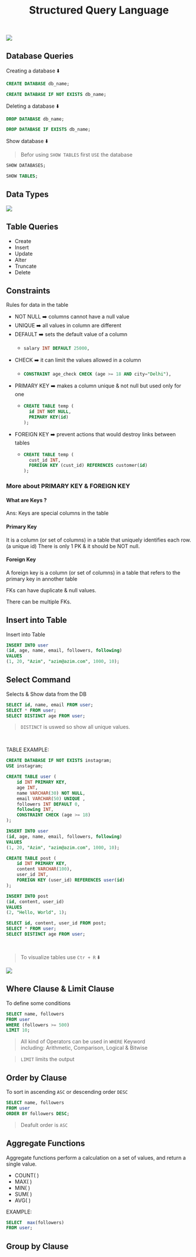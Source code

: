 <h1 align="center">Structured Query Language</h1>
<br/>

![](https://media.licdn.com/dms/image/D4D12AQGXoLA2ZXer3g/article-cover_image-shrink_720_1280/0/1692968204043?e=2147483647&v=beta&t=ERBATmVYLLk-1HsQzoIlMpTjzQhuIVYg68ckQljMQZY)

## Database Queries

Creating a database ⬇️

```sql
CREATE DATABASE db_name;
```
```sql
CREATE DATABASE IF NOT EXISTS db_name;
```

Deleting a database ⬇️

```sql
DROP DATABASE db_name;
```
```sql
DROP DATABASE IF EXISTS db_name;
```

Show database ⬇️

> Befor using `SHOW TABLES` first `USE` the database

```sql
SHOW DATABASES;
```
```sql
SHOW TABLES;
```

## Data Types

![](assets/SQL_table.png)

## Table Queries

* Create
* Insert
* Update
* Alter
* Truncate
* Delete
  
## Constraints

Rules for data in the table

* NOT NULL ➡️ columns cannot have a null value
* UNIQUE ➡️ all values in column are different
* DEFAULT ➡️ sets the default value of a column
  * ```sql
    salary INT DEFAULT 25000,
    ```
* CHECK ➡️ it can limit the values allowed in a column
  * ```sql
    CONSTRAINT age_check CHECK (age >= 18 AND city="Delhi"),
    ```
* PRIMARY KEY ➡️ makes a column unique & not null but used only for one
  * ```sql
    CREATE TABLE temp (
      id INT NOT NULL,
      PRIMARY KEY(id)
    );
    ```
* FOREIGN KEY ➡️ prevent actions that would destroy links between tables
  * ```sql
    CREATE TABLE temp (
      cust_id INT,
      FOREIGN KEY (cust_id) REFERENCES customer(id)
    );
    ```
### More about PRIMARY KEY & FOREIGN KEY

#### What are Keys ?

Ans: Keys are special columns in the table

#### Primary Key

It is a column (or set of columns) in a table that uniquely identifies each row. (a unique id) There is only 1 PK & it should be NOT null.

#### Foreign Key

A foreign key is a column (or set of columns) in a table that refers to the primary key in annother table

FKs can have duplicate & null values.

There can be multiple FKs.

## Insert into Table

Insert into Table

```sql
INSERT INTO user
(id, age, name, email, followers, following)
VALUES
(1, 20, "Azim", "azim@azim.com", 1000, 10);
```
## Select Command

Selects & Show data from the DB

```sql
SELECT id, name, email FROM user;
SELECT * FROM user;
SELECT DISTINCT age FROM user;
```

> `DISTINCT` is uswed so show all unique values.


<br/>


TABLE EXAMPLE:

```sql
CREATE DATABASE IF NOT EXISTS instagram;
USE instagram;

CREATE TABLE user (
	id INT PRIMARY KEY,
    age INT,
    name VARCHAR(30) NOT NULL,
    email VARCHAR(50) UNIQUE ,
    followers INT DEFAULT 0,
    following INT,
    CONSTRAINT CHECK (age >= 18)
);

INSERT INTO user
(id, age, name, email, followers, following)
VALUES
(1, 20, "Azim", "azim@azim.com", 1000, 10);

CREATE TABLE post (
	id INT PRIMARY KEY,
    content VARCHAR(100),
    user_id INT,
    FOREIGN KEY (user_id) REFERENCES user(id)
);

INSERT INTO post
(id, content, user_id)
VALUES
(2, "Hello, World", 1);

SELECT id, content, user_id FROM post;
SELECT * FROM user;
SELECT DISTINCT age FROM user;
```

<br/>

> To visualize tables use `Ctr + R` ⬇️

![](assets/SQL_vtable.png)

## Where Clause & Limit Clause

To define some conditions

```sql
SELECT name, followers
FROM user
WHERE (followers >= 500)
LIMIT 10;
```

> All kind of Operators can be used in `WHERE` Keyword<br/>including: Arithmetic, Comparison, Logical & Bitwise

> `LIMIT` limits the output


## Order by Clause

To sort in ascending `ASC` or descending order `DESC`

```sql
SELECT name, followers
FROM user
ORDER BY followers DESC;
```

> Deafult order is `ASC`

## Aggregate Functions

Aggregate functions perform a calculation on a set of values, and return a single value.

* COUNT( )
* MAX( )
* MIN( )
* SUM( )
* AVG( )

EXAMPLE:

```sql
SELECT  max(followers)
FROM user;
```

## Group by Clause

